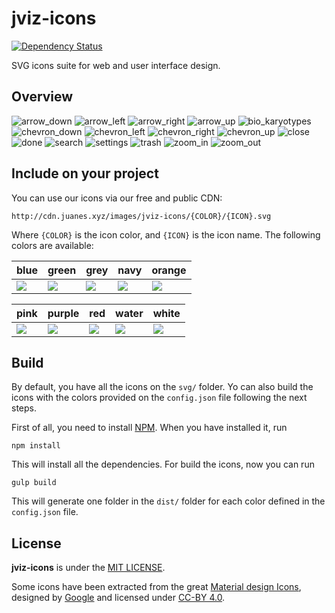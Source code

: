 # jviz-icons

[![Dependency Status](https://david-dm.org/jviz/jviz-icons.svg?style=flat-square)](https://david-dm.org/jviz/jviz-icons)

SVG icons suite for web and user interface design.


## Overview

![arrow_down](http://cdn.juanes.xyz/images/jviz-icons/blue/arrow_down.svg)
![arrow_left](http://cdn.juanes.xyz/images/jviz-icons/blue/arrow_left.svg)
![arrow_right](http://cdn.juanes.xyz/images/jviz-icons/blue/arrow_right.svg)
![arrow_up](http://cdn.juanes.xyz/images/jviz-icons/blue/arrow_up.svg)
![bio_karyotypes](http://cdn.juanes.xyz/images/jviz-icons/blue/bio_karyotypes.svg)
![chevron_down](http://cdn.juanes.xyz/images/jviz-icons/blue/chevron_down.svg)
![chevron_left](http://cdn.juanes.xyz/images/jviz-icons/blue/chevron_left.svg)
![chevron_right](http://cdn.juanes.xyz/images/jviz-icons/blue/chevron_right.svg)
![chevron_up](http://cdn.juanes.xyz/images/jviz-icons/blue/chevron_up.svg)
![close](http://cdn.juanes.xyz/images/jviz-icons/blue/close.svg)
![done](http://cdn.juanes.xyz/images/jviz-icons/blue/done.svg)
![search](http://cdn.juanes.xyz/images/jviz-icons/blue/search.svg)
![settings](http://cdn.juanes.xyz/images/jviz-icons/blue/settings.svg)
![trash](http://cdn.juanes.xyz/images/jviz-icons/blue/trash.svg)
![zoom_in](http://cdn.juanes.xyz/images/jviz-icons/blue/zoom_in.svg)
![zoom_out](http://cdn.juanes.xyz/images/jviz-icons/blue/zoom_out.svg)   


## Include on your project

You can use our icons via our free and public CDN:

```
http://cdn.juanes.xyz/images/jviz-icons/{COLOR}/{ICON}.svg
```

Where `{COLOR}` is the icon color, and `{ICON}` is the icon name. The following colors are available:

| blue | green | grey | navy | orange |
| ---- | ----- | ---- | ---- | ------ |
| ![](http://cdn.juanes.xyz/images/jviz-icons/blue/done.svg) |  ![](http://cdn.juanes.xyz/images/jviz-icons/green/done.svg) | ![](http://cdn.juanes.xyz/images/jviz-icons/grey/done.svg) | ![](http://cdn.juanes.xyz/images/jviz-icons/navy/done.svg) | ![](http://cdn.juanes.xyz/images/jviz-icons/orange/done.svg) |

| pink | purple | red | water | white |
| ---- | ------ | --- | ----- | ----- |
| ![](http://cdn.juanes.xyz/images/jviz-icons/pink/done.svg) |  ![](http://cdn.juanes.xyz/images/jviz-icons/purple/done.svg) | ![](http://cdn.juanes.xyz/images/jviz-icons/red/done.svg) | ![](http://cdn.juanes.xyz/images/jviz-icons/water/done.svg) | ![](http://cdn.juanes.xyz/images/jviz-icons/white/done.svg) |


## Build

By default, you have all the icons on the `svg/` folder. Yo can also build the icons with the colors provided on the `config.json` file following the next steps.

First of all, you need to install [NPM](https://npmjs.com). When you have installed it, run

```
npm install
```

This will install all the dependencies. For build the icons, now you can run

```
gulp build
```

This will generate one folder in the `dist/` folder for each color defined in the `config.json` file.


## License

**jviz-icons** is under the [MIT LICENSE](./LICENSE).

Some icons have been extracted from the great [Material design Icons](https://design.google.com/icons/), designed by [Google](https://google.com) and licensed under [CC-BY 4.0](https://creativecommons.org/licenses/by/4.0/).
